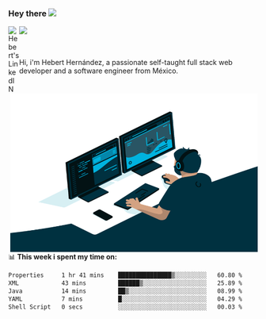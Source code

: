 ### Hey there <img src="https://media.giphy.com/media/hvRJCLFzcasrR4ia7z/giphy.gif" width="25px">
<a href="https://www.linkedin.com/in/evertcode/" target="_blank">
  <img align="left" alt="Hebert's LinkedIN" width="22px" src="https://raw.githubusercontent.com/peterthehan/peterthehan/master/assets/linkedin.svg" />
</a>

![](https://visitor-badge.glitch.me/badge?page_id=evertcode.evertcode)

<br />

Hi, i'm Hebert Hernández, a passionate self-taught full stack web developer and a software engineer from México.

<img align="right" alt="GIF" src="https://github.com/evertcode/evertcode/blob/master/code.gif?raw=true" width="500" height="320" />

📊 **This week i spent my time on:**

<!--START_SECTION:waka-->

```text
Properties     1 hr 41 mins    ███████████████▒░░░░░░░░░   60.80 %
XML            43 mins         ██████▒░░░░░░░░░░░░░░░░░░   25.89 %
Java           14 mins         ██▒░░░░░░░░░░░░░░░░░░░░░░   08.99 %
YAML           7 mins          █░░░░░░░░░░░░░░░░░░░░░░░░   04.29 %
Shell Script   0 secs          ░░░░░░░░░░░░░░░░░░░░░░░░░   00.03 %
```

<!--END_SECTION:waka-->
